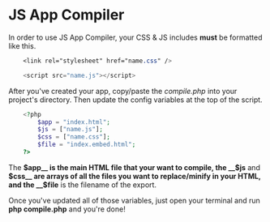 # JS App Compiler

In order to use JS App Compiler, your CSS & JS includes __must__ be formatted like this.

```css
    <link rel="stylesheet" href="name.css" />
```

```js
    <script src="name.js"></script>
```

After you've created your app, copy/paste the _compile.php_ into your project's directory. Then update the config variables at the top of the script. 

```php
    <?php
        $app = "index.html";
        $js = ["name.js"];
        $css = ["name.css"];
        $file = "index.embed.html";
    ?>
```

The __$app__ is the main HTML file that your want to compile, the __$js__ and __$css__ are arrays of all the files you want to replace/minify in your HTML, and the __$file__ is the filename of the export.

Once you've updated all of those variables, just open your terminal and run __php compile.php__ and you're done!